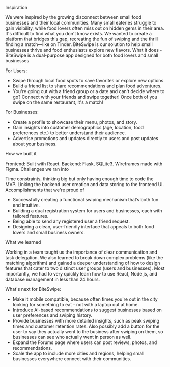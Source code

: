 
Inspiration

We were inspired by the growing disconnect between small food businesses and their local communities. Many small eateries struggle to gain visibility, while food lovers often miss out on hidden gems in their area.
It's difficult to find what you don't know exists. We wanted to create a platform that bridges this gap, recreating the fun of swiping and the thrill finding a match—like on Tinder. 
BiteSwipe is our solution to help small businesses thrive and food enthusiasts explore new flavors.
What it does - BiteSwipe is a dual-purpose app designed for both food lovers and small businesses

For Users:

  - Swipe through local food spots to save favorites or explore new options.
  - Build a friend list to share recommendations and plan food adventures.
  - You're going out with a friend group or a date and can't decide where to go? Connect with your friends and swipe together! Once both of you swipe on the same restaurant, it's a match!

For Businesses:

  - Create a profile to showcase their menu, photos, and story.
  - Gain insights into customer demographics (age, location, food preferences etc.) to better understand their audience.
  - Advertise promotions and updates directly to users and post updates about your business.

How we built it

Frontend: Built with React. Backend: Flask, SQLite3. Wireframes made with Figma.
Challenges we ran into

Time constraints, thinking big but only having enough time to code the MVP. Linking the backend user creation and data storing to the frontend UI.
Accomplishments that we're proud of

  - Successfully creating a functional swiping mechanism that’s both fun and intuitive.
  - Building a dual registration system for users and businesses, each with tailored features.
  - Being able to send any registered user a friend request.
  - Designing a clean, user-friendly interface that appeals to both food lovers and small business owners.

What we learned

Working in a team taught us the importance of clear communication and task delegation. We also learned to break down complex problems (like the matching algorithm) and gained a deeper understanding of how to design features that cater to two distinct user groups (users and businesses). Most importantly, we had to very quickly learn how to use React, Node.js, and database management in less than 24 hours.

What's next for BiteSwipe:

  - Make it mobile compatible, because often times you're out in the city looking for something to eat - not with a laptop out at home.
  - Introduce AI-based recommendations to suggest businesses based on user preferences and swiping history.
  - Provide businesses with more detailed insights, such as peak swiping times and customer retention rates. Also possibly add a button for the user to say they actually went to the business after swiping on them, so businesses can see who actually went in person as well.
  - Expand the Forums page where users can post reviews, photos, and recommendations.
  - Scale the app to include more cities and regions, helping small businesses everywhere connect with their communities.

